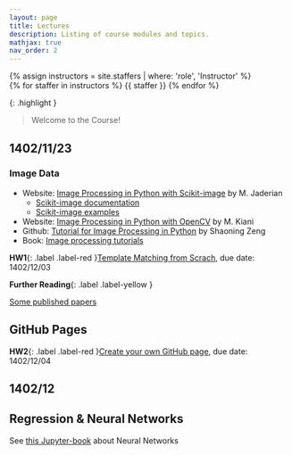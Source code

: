 ```yaml
---
layout: page
title: Lectures
description: Listing of course modules and topics.
mathjax: true
nav_order: 2
---
```


<div>
{% assign instructors = site.staffers | where: 'role', 'Instructor' %}
  <div class="role">
    {% for staffer in instructors %}
    {{ staffer }}
    {% endfor %}
  </div>
</div>

{: .highlight }
> Welcome to the Course!


## 1402/11/23

### Image Data
- Website: [Image Processing in Python with Scikit-image](https://blog.faradars.org/image-processing-in-python/) by M. Jaderian 
  * [Scikit-image documentation](https://scikit-image.org/docs/stable/)
  * [Scikit-image examples](https://scikit-image.org/docs/stable/auto_examples/index.html)
- Website: [Image Processing in Python with OpenCV](https://www.m-vision.ir/%D8%A2%D9%85%D9%88%D8%B2%D8%B4/%D9%BE%D8%B1%D8%AF%D8%A7%D8%B2%D8%B4-%D8%AA%D8%B5%D9%88%DB%8C%D8%B1/opencv/%D8%A2%D9%85%D9%88%D8%B2%D8%B4-%D9%BE%D8%B1%D8%AF%D8%A7%D8%B2%D8%B4-%D8%AA%D8%B5%D9%88%DB%8C%D8%B1-%D8%A8%D8%A7-%D9%BE%D8%A7%DB%8C%D8%AA%D9%88%D9%86-%D8%AA%D9%88%D8%B3%D8%B7-opencv/) by M. Kiani 
- Github: [Tutorial for Image Processing in Python](https://github.com/zengsn/image-processing-python) by Shaoning Zeng 
- Book: [Image processing tutorials](https://github.com/yg42/iptutorials/blob/master/book/tutorials_python.pdf)
    
**HW1**{: .label .label-red }[Template Matching from Scrach](./hws/Template-Matching), due date: 1402/12/03

**Further Reading**{: .label .label-yellow }

[Some published papers](https://fumcs.github.io/projects/computer-vision/)

## GitHub Pages

**HW2**{: .label .label-red }[Create your own GitHub page](./hws/GitHub-Pages), due date: 1402/12/04

## 1402/12

## Regression & Neural Networks

See [this Jupyter-book](https://fum-cs.github.io/neural-networks) about Neural Networks

<!-- **HW4**{: .label .label-red }[Linear regression](https://ml-lectures.org/docs/supervised_learning_wo_NNs/Linear-regression.html), due date: 1402/12/20

**HW5**{: .label .label-red }[Linear regression, Regularization, Lasso](https://ml-course.github.io/master/labs/Lab%201a%20-%20Linear%20Models%20for%20Regression.html), due date: 1403/01/14 -->

